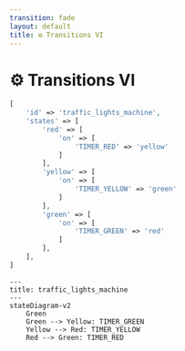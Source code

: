 ```yaml
---
transition: fade
layout: default
title: ⚙ Transitions VI
---
```


<div class="grid grid-cols-3 gap-4">

<div class="col-span-2">

# ⚙ Transitions VI

```php {14-18} {maxHeight:'400px'}
[
    'id' => 'traffic_lights_machine',
    'states' => [
        'red' => [
            'on' => [
                'TIMER_RED' => 'yellow'
            ]
        ],
        'yellow' => [
            'on' => [
                'TIMER_YELLOW' => 'green'
            ]
        ],
        'green' => [
            'on' => [
                'TIMER_GREEN' => 'red'
            ]
        ],
    ],
]
```
</div>

<div class="text-center">

```mermaid {theme: 'neutral', scale: 0.75}
---
title: traffic_lights_machine
---
stateDiagram-v2
    Green
    Green --> Yellow: TIMER_GREEN
    Yellow --> Red: TIMER_YELLOW
    Red --> Green: TIMER_RED
```

</div>
</div>

<!--
son olarak green state'teki transition'u tanimladik
-->
